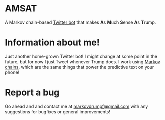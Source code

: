 # AMSAT
A Markov chain-based [Twitter bot](https://twitter.com/DrumpfMarkov) that makes **A**s **M**uch **S**ense **A**s **T**rump.

# Information about me!
Just another home-grown Twitter bot! I might change at some point in the future, but for now I just Tweet whenever Trump does.
I work using [Markov chains](https://en.wikipedia.org/wiki/Markov_chain), which are the same things that power the predictive
text on your phone!

# Report a bug
Go ahead and and contact me at markovdrumpf@gmail.com with any suggestions for bugfixes or general improvements!
